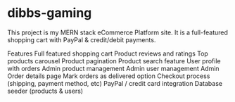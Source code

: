 # dibbs-gaming
This project is my MERN stack eCommerce Platform site. 
It is a full-featured shopping cart with PayPal & credit/debit payments. 

Features
Full featured shopping cart
Product reviews and ratings
Top products carousel
Product pagination
Product search feature
User profile with orders
Admin product management
Admin user management
Admin Order details page
Mark orders as delivered option
Checkout process (shipping, payment method, etc)
PayPal / credit card integration
Database seeder (products & users)
